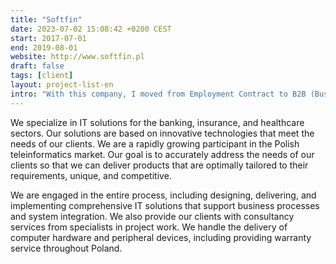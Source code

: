 ```yaml
---
title: "Softfin"
date: 2023-07-02 15:08:42 +0200 CEST
start: 2017-07-01
end: 2019-08-01
website: http://www.softfin.pl
draft: false
tags: [client]
layout: project-list-en
intro: "With this company, I moved from Employment Contract to B2B (Business-to-Business Contract). The company leader, a tech lead from Allianz and myself, we all met in Allianz headquarters in Warsaw and after the interview we agreed on the project to undertake and other details."
---
```


We specialize in IT solutions for the banking, insurance, and healthcare sectors. Our solutions are based on innovative technologies that meet the needs of our clients. We are a rapidly growing participant in the Polish teleinformatics market. Our goal is to accurately address the needs of our clients so that we can deliver products that are optimally tailored to their requirements, unique, and competitive.

We are engaged in the entire process, including designing, delivering, and implementing comprehensive IT solutions that support business processes and system integration. We also provide our clients with consultancy services from specialists in project work. We handle the delivery of computer hardware and peripheral devices, including providing warranty service throughout Poland.
